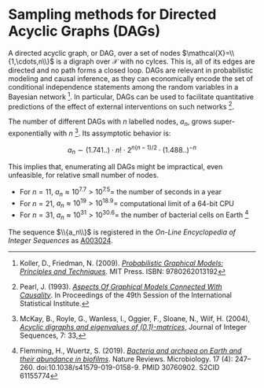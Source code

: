 # Sampling methods for Directed Acyclic Graphs (DAGs)

A directed acyclic graph, or DAG, over a set of nodes $\mathcal{X}=\\{1,\cdots,n\\}$ is a digraph over $\mathcal{X}$ with no cylces. This is, all of its edges are directed and no path forms a closed loop. DAGs are relevant in probabilistic modeling and causal inference, as they can economically encode the set of conditional independence statements among the random variables in a Bayesian network [^1]. In particular, DAGs can be used to facilitate quantitative predictions of the effect of external interventions on such networks [^2].

The number of different DAGs with $n$ labelled nodes, $a_n$, grows super-exponentially with $n$ [^3]. Its assymptotic behavior is:

$$ a_n \sim (1.741..)\cdot n!\cdot 2^{n(n-1)/2}\cdot (1.488..)^{-n} $$

This implies that, enumerating all DAGs might be impractical, even unfeasible, for relative small number of nodes. 

- For $n=11$, $a_n\approx 10^{7.7} > 10^{7.5} =$ the number of seconds in a year
- For $n=21$, $a_n\approx 10^{19} > 10^{18.9} =$ computational limit of a 64-bit CPU
- For $n=31$, $a_n\approx 10^{31} > 10^{30.6} =$ the number of bacterial cells on Earth [^4]

The sequence $\\{a_n\\}$ is registered in the _On-Line Encyclopedia of Integer Sequences_ as [A003024](https://oeis.org/A003024).

[^1]: Koller, D., Friedman, N. (2009). [_Probabilistic Graphical Models: Principles and Techniques_](https://mitpress.mit.edu/books/probabilistic-graphical-models). MIT Press. ISBN: 9780262013192
[^2]: Pearl, J. (1993). [_Aspects Of Graphical Models Connected With Causality_](https://escholarship.org/content/qt9zx0h8k6/qt9zx0h8k6.pdf). In Proceedings of the 49th Session of the International Statistical Institute.
[^3]: McKay, B., Royle, G., Wanless, I., Oggier, F., Sloane, N., Wilf, H. (2004), [_Acyclic digraphs and eigenvalues of (0,1)-matrices_](https://cs.uwaterloo.ca/journals/JIS/VOL7/Sloane/sloane15.html), Journal of Integer Sequences, 7: 33, 
[^4]:  Flemming, H., Wuertz, S. (2019). [_Bacteria and archaea on Earth and their abundance in biofilms_](https://www.nature.com/articles/s41579-019-0158-9). Nature Reviews. Microbiology. 17 (4): 247–260. doi:10.1038/s41579-019-0158-9. PMID 30760902. S2CID 61155774
